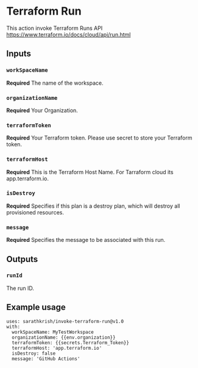 # Terraform Run 

This action invoke Terraform Runs API  
https://www.terraform.io/docs/cloud/api/run.html

## Inputs

### `workSpaceName`

**Required** The name of the workspace.

### `organizationName`

**Required** Your Organization.

### `terraformToken`

**Required** Your Terraform token. Please use secret to store your Terraform token.

 ### `terraformHost`

**Required** This is the Terraform Host Name. For Tarraform cloud its app.terraform.io.

### `isDestroy`

**Required** Specifies if this plan is a destroy plan, which will destroy all provisioned resources.

 ### `message`

**Required** Specifies the message to be associated with this run.

## Outputs

### `runId`

 The run ID.

## Example usage

```
uses: sarathkrish/invoke-terraform-run@v1.0   
with:  
  workSpaceName: MyTestWorkspace  
  organizationName: {{env.organization}}  
  terraformToken: {{secrets.Terraform_Token}}
  terraformHost: 'app.terraform.io'
  isDestroy: false
  message: 'GitHub Actions'

```
